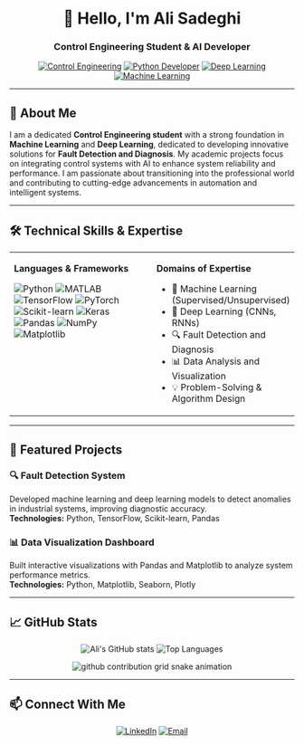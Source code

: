 <div align="center">

# 👋 Hello, I'm Ali Sadeghi

### Control Engineering Student & AI Developer

[![Control Engineering](https://img.shields.io/badge/Control_Engineering-Student-blue?style=for-the-badge&logo=azure-pipelines)](https://github.com/Alis7502)
[![Python Developer](https://img.shields.io/badge/Python-Developer-3776AB?style=for-the-badge&logo=python)](https://github.com/Alis7502)
[![Deep Learning](https://img.shields.io/badge/Deep_Learning-Enthusiast-FF6F00?style=for-the-badge&logo=tensorflow)](https://github.com/Alis7502)
[![Machine Learning](https://img.shields.io/badge/Machine_Learning-Enthusiast-FF6F00?style=for-the-badge&logo=scikitlearn)](https://github.com/Alis7502)

</div>

---

## 📖 About Me

I am a dedicated **Control Engineering student** with a strong foundation in **Machine Learning** and **Deep Learning**, dedicated to developing innovative solutions for **Fault Detection and Diagnosis**. My academic projects focus on integrating control systems with AI to enhance system reliability and performance. I am passionate about transitioning into the professional world and contributing to cutting-edge advancements in automation and intelligent systems.

---

## 🛠️ Technical Skills & Expertise

<table>
<tr>
<td valign="top" width="50%">

**Languages & Frameworks**

![Python](https://img.shields.io/badge/Python-3776AB?style=for-the-plastic&logo=python&logoColor=white)
![MATLAB](https://img.shields.io/badge/MATLAB-orange?style=for-the-plastic&logo=mathworks&logoColor=white)
![TensorFlow](https://img.shields.io/badge/TensorFlow-FF6F00?style=for-the-plastic&logo=tensorflow&logoColor=white)
![PyTorch](https://img.shields.io/badge/PyTorch-EE4C2C?style=for-the-plastic&logo=pytorch&logoColor=white)
![Scikit-learn](https://img.shields.io/badge/Scikit--learn-F7931E?style=for-the-plastic&logo=scikit-learn&logoColor=white)
![Keras](https://img.shields.io/badge/Keras-D00000?style=for-the-plastic&logo=keras&logoColor=white)
![Pandas](https://img.shields.io/badge/Pandas-150458?style=for-the-plastic&logo=pandas&logoColor=white)
![NumPy](https://img.shields.io/badge/NumPy-013243?style=for-the-plastic&logo=numpy&logoColor=white)
![Matplotlib](https://img.shields.io/badge/Matplotlib-11557C?style=for-the-plastic&logo=python&logoColor=white)

</td>
<td valign="top" width="50%">

**Domains of Expertise**

- 🎯 Machine Learning (Supervised/Unsupervised)
- 🧠 Deep Learning (CNNs, RNNs)
- 🔍 Fault Detection and Diagnosis
- 📊 Data Analysis and Visualization
- 💡 Problem-Solving & Algorithm Design

</td>
</tr>
</table>

---

## 🚀 Featured Projects

### 🔍 Fault Detection System
Developed machine learning and deep learning models to detect anomalies in industrial systems, improving diagnostic accuracy.
<br>**Technologies:** Python, TensorFlow, Scikit-learn, Pandas

### 📊 Data Visualization Dashboard
Built interactive visualizations with Pandas and Matplotlib to analyze system performance metrics.
<br>**Technologies:** Python, Matplotlib, Seaborn, Plotly

---

## 📈 GitHub Stats

<div align="center">

![Ali's GitHub stats](https://github-readme-stats.vercel.app/api?username=Alis7502&show_icons=true&theme=radical)
![Top Languages](https://github-readme-stats.vercel.app/api/top-langs/?username=Alis7502&layout=compact&theme=radical)

<img alt="github contribution grid snake animation" src="https://raw.githubusercontent.com/Alis7502/Alis7502/output/ocean.gif">

</div>

---

## 📫 Connect With Me

<div align="center">

[![LinkedIn](https://img.shields.io/badge/LinkedIn-Ali_Sadeghi-0077B5?style=for-the-badge&logo=linkedin)](https://linkedin.com/in/alisadeghi)
[![Email](https://img.shields.io/badge/Email-alisadeghi7502@gmail.com-D14836?style=for-the-badge&logo=gmail&logoColor=white)](mailto:alisadeghi7502@gmail.com)

</div>
